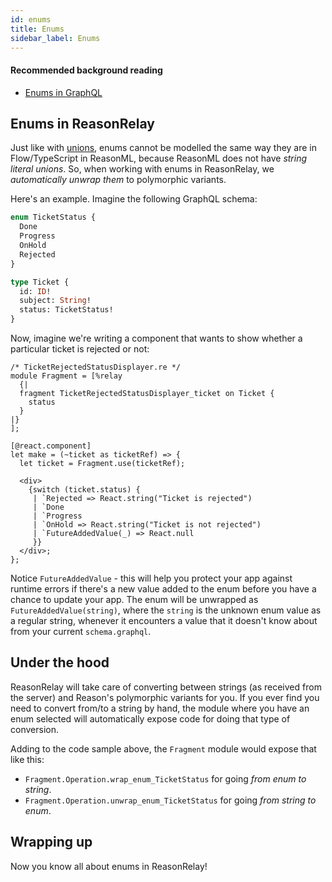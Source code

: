 ```yaml
---
id: enums
title: Enums
sidebar_label: Enums
---
```


#### Recommended background reading

- [Enums in GraphQL](https://graphql.org/learn/schema/#enumeration-types)

## Enums in ReasonRelay

Just like with [unions](unions), enums cannot be modelled the same way they are in Flow/TypeScript in ReasonML, because ReasonML does not have _string literal unions_. So, when working with enums in ReasonRelay, we _automatically unwrap them_ to polymorphic variants.

Here's an example. Imagine the following GraphQL schema:

```graphql
enum TicketStatus {
  Done
  Progress
  OnHold
  Rejected
}

type Ticket {
  id: ID!
  subject: String!
  status: TicketStatus!
}
```

Now, imagine we're writing a component that wants to show whether a particular ticket is rejected or not:

```reason
/* TicketRejectedStatusDisplayer.re */
module Fragment = [%relay
  {|
  fragment TicketRejectedStatusDisplayer_ticket on Ticket {
    status
  }
|}
];

[@react.component]
let make = (~ticket as ticketRef) => {
  let ticket = Fragment.use(ticketRef);

  <div>
    {switch (ticket.status) {
     | `Rejected => React.string("Ticket is rejected")
     | `Done
     | `Progress
     | `OnHold => React.string("Ticket is not rejected")
     | `FutureAddedValue(_) => React.null
     }}
  </div>;
};
```

Notice `FutureAddedValue` - this will help you protect your app against runtime errors if there's a new value added to the enum before you have a chance to update your app. The enum will be unwrapped as `FutureAddedValue(string)`, where the `string` is the unknown enum value as a regular string, whenever it encounters a value that it doesn't know about from your current `schema.graphql`.

## Under the hood

ReasonRelay will take care of converting between strings (as received from the server) and Reason's polymorphic variants for you. If you ever find you need to convert from/to a string by hand, the module where you have an enum selected will automatically expose code for doing that type of conversion.

Adding to the code sample above, the `Fragment` module would expose that like this:

- `Fragment.Operation.wrap_enum_TicketStatus` for going _from enum to string_.
- `Fragment.Operation.unwrap_enum_TicketStatus` for going _from string to enum_.

## Wrapping up

Now you know all about enums in ReasonRelay!
